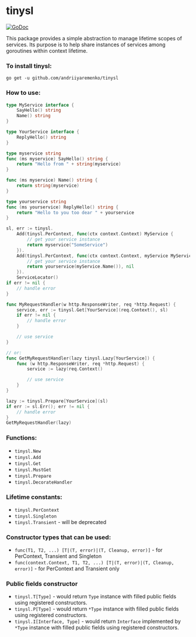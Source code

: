 # tinysl

[![GoDoc](https://img.shields.io/badge/pkg.go.dev-doc-blue)](http://pkg.go.dev/github.com/andriiyaremenko/tinysl)

This package provides a simple abstraction to manage lifetime scopes of services.
Its purpose is to help share instances of services among goroutines within context lifetime.

### To install tinysl:
`go get -u github.com/andriiyaremenko/tinysl`

### How to use:
```go
type MyService interface {
	SayHello() string
	Name() string
}

type YourService interface {
	ReplyHello() string
}

type myservice string
func (ms myservice) SayHello() string {
	return "Hello from " + string(myservice)
}

func (ms myservice) Name() string {
	return string(myservice)
}

type yourservice string
func (ms yourservice) ReplyHello() string {
	return "Hello to you too dear " + yourservice
}

sl, err := tinysl.
	Add(tinysl.PerContext, func(ctx context.Context) MyService {
		// get your service instance
		return myservice("SomeService")
	}).
	Add(tinysl.PerContext, func(ctx context.Context, myService MyService) (YourService, error){
		// get your service instance
		return yourservice(myService.Name()), nil
	}).
	ServiceLocator()
if err != nil {
	// handle error
}

func MyRequestHandler(w http.ResponseWriter, req *http.Request) {
	service, err := tinysl.Get[YourService](req.Context(), sl)
	if err != nil {
		// handle error
	}

	// use service
}

// or:
func GetMyRequestHandler(lazy tinysl.Lazy[YourService]) {
	func (w http.ResponseWriter, req *http.Request) {
		service := lazy(req.Context()

		// use service
	}
}

lazy := tinysl.Prepare[YourService](sl)
if err := sl.Err(); err != nil {
	// handle error
}
GetMyRequestHandler(lazy)
```
### Functions:
 * `tinysl.New`
 * `tinysl.Add`
 * `tinysl.Get`
 * `tinysl.MustGet`
 * `tinysl.Prepare`
 * `tinysl.DecorateHandler`

### Lifetime constants:
 * `tinysl.PerContext`
 * `tinysl.Singleton`
 * `tinysl.Transient` - will be deprecated

### Constructor types that can be used:
 * `func(T1, T2, ...) [T|(T, error)|(T, Cleanup, error)]` - for PerContext, Transient and Singleton
 * `func(context.Context, T1, T2, ...) [T|(T, error)|(T, Cleanup, error)]` - for PerContext and Transient only    

### Public fields constructor
 * `tinysl.T[Type]` - would return `Type` instance with filled public fields using registered constructors.
 * `tinysl.P[Type]` - would return `*Type` instance with filled public fields using registered constructors.
 * `tinysl.I[Interface, Type]` - would return `Interface` implemented by `*Type` instance with filled public fields using registered constructors.

